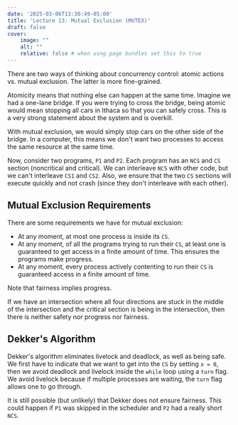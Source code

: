 ```yaml
---
date: '2025-03-06T13:30:49-05:00'
title: 'Lecture 13: Mutual Exclusion (MUTEX)'
draft: false
cover:
    image: ""
    alt: ""
    relative: false # when usng page bundles set this to true
---
```


There are two ways of thinking about concurrency control: atomic actions vs. mutual exclusion. The latter is more fine-grained.

Atomicity means that nothing else can happen at the same time. Imagine we had a one-lane bridge. If you were trying to cross the bridge, being atomic would mean stopping all cars in Ithaca so that you can safely cross. This is a very strong statement about the system and is overkill.

With mutual exclusion, we would simply stop cars on the other side of the bridge. In a computer, this means we don't want two processes to access the same resource at the same time.

Now, consider two programs, `P1` and `P2`. Each program has an `NCS` and `CS` section (noncritical and critical). We can interleave `NCS` with other code, but we can't interleave `CS1` and `CS2`. Also, we ensure that the two `CS` sections will execute quickly and not crash (since they don't interleave with each other).

## Mutual Exclusion Requirements

There are some requirements we have for mutual exclusion:

- At any moment, at most one process is inside its `CS`.
- At any moment, of all the programs trying to run their `CS`, at least one is guaranteed to get access in a finite amount of time. This ensures the programs make progress.
- At any moment, every process actively contenting to run their `CS` is guaranteed access in a finite amount of time.

Note that fairness implies progress.

If we have an intersection where all four directions are stuck in the middle of the intersection and the critical section is being in the intersection, then there is neither safety nor progress nor fairness.

## Dekker's Algorithm

Dekker's algorithm eliminates livelock and deadlock, as well as being safe. We first have to indicate that we want to get into the `CS` by setting `x = 0`, then we avoid deadlock and livelock inside the `while` loop using a `turn` flag. We avoid livelock because if multiple processes are waiting, the `turn` flag allows one to go through.

It is still possible (but unlikely) that Dekker does not ensure fairness. This could happen if `P1` was skipped in the scheduler and `P2` had a really short `NCS`.